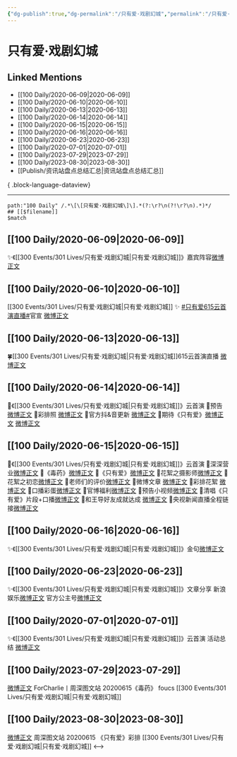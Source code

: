 ```yaml
---
{"dg-publish":true,"dg-permalink":"/只有爱·戏剧幻城","permalink":"/只有爱·戏剧幻城/","created":"2023-04-05T17:19:38.000+08:00","updated":"2023-08-31T02:00:05.647+08:00"}
---
```


# 只有爱·戏剧幻城

## Linked Mentions
- [[100 Daily/2020-06-09\|2020-06-09]]
- [[100 Daily/2020-06-10\|2020-06-10]]
- [[100 Daily/2020-06-13\|2020-06-13]]
- [[100 Daily/2020-06-14\|2020-06-14]]
- [[100 Daily/2020-06-15\|2020-06-15]]
- [[100 Daily/2020-06-16\|2020-06-16]]
- [[100 Daily/2020-06-23\|2020-06-23]]
- [[100 Daily/2020-07-01\|2020-07-01]]
- [[100 Daily/2023-07-29\|2023-07-29]]
- [[100 Daily/2023-08-30\|2023-08-30]]
- [[Publish/资讯站盘点总结汇总\|资讯站盘点总结汇总]]

{ .block-language-dataview}

---

```expander
path:"100 Daily" /.*\[\[只有爱·戏剧幻城\]\].*(?:\r?\n(?!\r?\n).*)*/
## [[$filename]]
$match
```
## [[100 Daily/2020-06-09\|2020-06-09]]
✨《[[300 Events/301 Lives/只有爱·戏剧幻城\|只有爱·戏剧幻城]]》嘉宾阵容[微博正文](https://m.weibo.cn/6466290670/4513971031438701)
## [[100 Daily/2020-06-10\|2020-06-10]]
[[300 Events/301 Lives/只有爱·戏剧幻城\|只有爱·戏剧幻城]]
✨ [#只有爱615云首演直播#](https://s.weibo.com/weibo?q=%23%E5%8F%AA%E6%9C%89%E7%88%B1615%E4%BA%91%E9%A6%96%E6%BC%94%E7%9B%B4%E6%92%AD%23)官宣 [微博正文](https://m.weibo.cn/6466290670/4514212216611699)
## [[100 Daily/2020-06-13\|2020-06-13]]
🍀[[300 Events/301 Lives/只有爱·戏剧幻城\|只有爱·戏剧幻城]]615云首演直播 [微博正文](https://m.weibo.cn/6466290670/4515344201634804)
## [[100 Daily/2020-06-14\|2020-06-14]]
🌱《[[300 Events/301 Lives/只有爱·戏剧幻城\|只有爱·戏剧幻城]]》云首演
🎵预告 [微博正文](https://m.weibo.cn/6466290670/4515812603825383)
🎵彩排照 [微博正文](https://m.weibo.cn/6466290670/4515843163222389)
🎵官方抖&音更新 [微博正文](https://m.weibo.cn/6466290670/4515764692092810)
🎵期待《只有爱》[微博正文](https://m.weibo.cn/6466290670/4515819037929691) [微博正文](https://m.weibo.cn/6466290670/4515752671097558)
## [[100 Daily/2020-06-15\|2020-06-15]]
🌱《[[300 Events/301 Lives/只有爱·戏剧幻城\|只有爱·戏剧幻城]]》云首演
🎵深深营业[微博正文](https://m.weibo.cn/6466290670/4516164401552206)
🎵《毒药》[微博正文](https://m.weibo.cn/6466290670/4516184902827286)
🎵《只有爱》[微博正文](https://m.weibo.cn/6466290670/4516198031126006)
🎵花絮之摄影师[微博正文](https://m.weibo.cn/6466290670/4516180201403860)
🎵花絮之初恋[微博正文](https://m.weibo.cn/6466290670/4516195107938522)
🎵老师们的评价[微博正文](https://m.weibo.cn/6466290670/4516257817024990)
🎵微博文章 [微博正文](https://m.weibo.cn/6466290670/4516009204361916)
🎵彩排花絮 [微博正文](https://m.weibo.cn/6466290670/4516017826884500)
🎵口播彩蛋[微博正文](https://m.weibo.cn/6466290670/4516036798173960)
🎵官博福利[微博正文](https://m.weibo.cn/6466290670/4516072806737605)
🎵预告小视频[微博正文](https://m.weibo.cn/6466290670/4516150132428170)
🎵清唱《只有爱》片段+口播[微博正文](https://m.weibo.cn/6466290670/4516214187291079)
🎵和王导好友成就达成 [微博正文](https://m.weibo.cn/6466290670/4516008267798686)
🎵央视新闻直播全程链接[微博正文](https://m.weibo.cn/6466290670/4516170038392606)
## [[100 Daily/2020-06-16\|2020-06-16]]
✨《[[300 Events/301 Lives/只有爱·戏剧幻城\|只有爱·戏剧幻城]]》金句[微博正文](https://m.weibo.cn/6466290670/4516557910612398)

## [[100 Daily/2020-06-23\|2020-06-23]]
✨《[[300 Events/301 Lives/只有爱·戏剧幻城\|只有爱·戏剧幻城]]》文章分享
新浪娱乐[微博正文](https://m.weibo.cn/6466290670/4518937137681004)
官方公主号[微博正文](https://m.weibo.cn/6466290670/4518967991040243)
## [[100 Daily/2020-07-01\|2020-07-01]]
✨《[[300 Events/301 Lives/只有爱·戏剧幻城\|只有爱·戏剧幻城]]》云首演 活动总结 [微博正文](https://weibo.com/6466290670/J9eW5ec9L)
## [[100 Daily/2023-07-29\|2023-07-29]]
[微博正文](http://weibo.com/6987697229/Nc75Vt1jh) ForCharlie丨周深图文站 20200615《毒药》 foucs [[300 Events/301 Lives/只有爱·戏剧幻城\|只有爱·戏剧幻城]]
## [[100 Daily/2023-08-30\|2023-08-30]]
[微博正文](http://weibo.com/6987697229/NgXjwoS37) 周深图文站 20200615 《只有爱》彩排 [[300 Events/301 Lives/只有爱·戏剧幻城\|只有爱·戏剧幻城]]
<-->